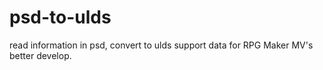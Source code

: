 # psd-to-ulds
read information in psd, convert to ulds support data for RPG Maker MV's better develop.
